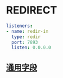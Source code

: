 # REDIRECT

```{.yaml linenums="1"}
listeners:
- name: redir-in
  type: redir
  port: 7893
  listen: 0.0.0.0
```

## [通用字段](./index.md)
